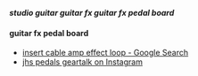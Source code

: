 _**studio guitar guitar fx guitar fx pedal board**_

#### guitar fx pedal board

- [insert cable amp effect loop - Google Search](https://www.google.ch/search?q=insert+cable++amp+effect+loop&safe=off&espv=2&biw=1250&bih=900&tbm=isch&tbo=u&source=univ&sa=X&ved=0ahUKEwiUxbPIgLnNAhUDvBoKHerNBjkQsAQILw#imgrc=GqHdhYjdZtQoLM%3A)
- [jhs pedals geartalk on Instagram](http://mulpix.com/instagram/jhs_pedals_geartalk.html)
